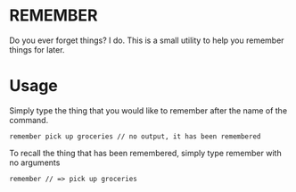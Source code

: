 # REMEMBER

Do you ever forget things? I do. This is a small utility to help you remember things for later.

# Usage

Simply type the thing that you would like to remember after the name of the command.

```
remember pick up groceries // no output, it has been remembered
```

To recall the thing that has been remembered, simply type remember with no arguments

```
remember // => pick up groceries
```

